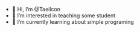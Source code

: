 - 👋 Hi, I’m @Taeilcon
- 👀 I’m interested in teaching some student
- 🌱 I’m currently learning about simple programing


<!---
Taeilcon/Taeilcon is a ✨ special ✨ repository because its `README.md` (this file) appears on your GitHub profile.
You can click the Preview link to take a look at your changes.
--->
